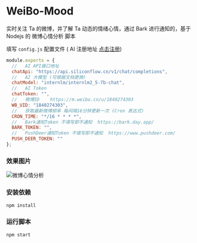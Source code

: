 # WeiBo-Mood

实时关注 Ta 的微博，并了解 Ta 动态的情绪心情，通过 Bark 进行通知的，基于 Nodejs 的 微博心情分析 脚本

填写 `config.js` 配置文件 ( AI 注册地址 [点击注册](https://cloud.siliconflow.cn/i/R83F9xkI))

```js
module.exports = {
  //   AI API接口地址
  chatApi: "https://api.siliconflow.cn/v1/chat/completions",
  //   AI 大模型 (可根据文档更换)
  chatModel: "internlm/internlm2_5-7b-chat",
  //   AI Token
  chatToken: "",
  //   微博ID    https://m.weibo.cn/u/1840274303
  WB_UID: "1840274303",
  //   获取最新微博频率 每间隔16分钟更新一次 (Cron 表达式)
  CRON_TIME: "*/16 * * * *",
  //   Bark通知Token 不填写即不通知  https://bark.day.app/
  BARK_TOKEN: "",
  //   PushDeer通知Token 不填写即不通知  https://www.pushdeer.com/
  PUSH_DEER_TOKEN: ""
};
```

### 效果图片

![微博心情分析](https://i0.wp.com/uxiaohan.github.io/v2/2024/09/1725436245.png)

### 安装依赖

```bash
npm install
```

### 运行脚本

```bash
npm start
```
